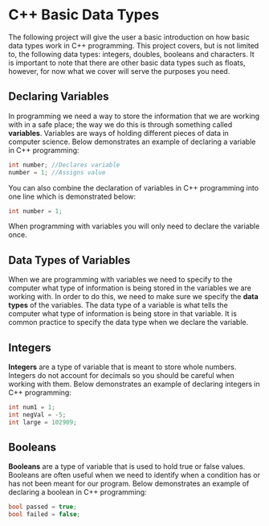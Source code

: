# C++ Basic Data Types
The following project will give the user a basic introduction on how basic data types work in C++ programming. This project covers, but is not limited to, the following data types: integers, doubles, booleans and characters. It is important to note that there are other basic data types such as floats, however, for now what we cover will serve the purposes you need.

## Declaring Variables
In programming we need a way to store the information that we are working with in a safe place; the way we do this is through something called **variables**. Variables are ways of holding different pieces of data in computer science. Below demonstrates an example of declaring a variable in C++ programming:

```c++
int number; //Declares variable
number = 1; //Assigns value
```
You can also combine the declaration of variables in C++ programming into one line which is demonstrated below:

```c++
int number = 1;
```
When programming with variables you will only need to declare the variable once.

## Data Types of Variables
When we are programming with variables we need to specify to the computer what type of information is being stored in the variables we are working with. In order to do this, we need to make sure we specify the **data types** of the variables. The data type of a variable is what tells the computer what type of information is being store in that variable. It is common practice to specify the data type when we declare the variable.

## Integers
**Integers** are a type of variable that is meant to store whole numbers. Integers do not account for decimals so you should be careful when working with them. Below demonstrates an example of declaring integers in C++ programming:

```c++
int num1 = 1;
int negVal = -5;
int large = 102909;
```
## Booleans
**Booleans** are a type of variable that is used to hold true or false values. Booleans are often useful when we need to identify when a condition has or has not been meant for our program. Below demonstrates an example of declaring a boolean in C++ programming:

```c++
bool passed = true;
bool failed = false;
```

